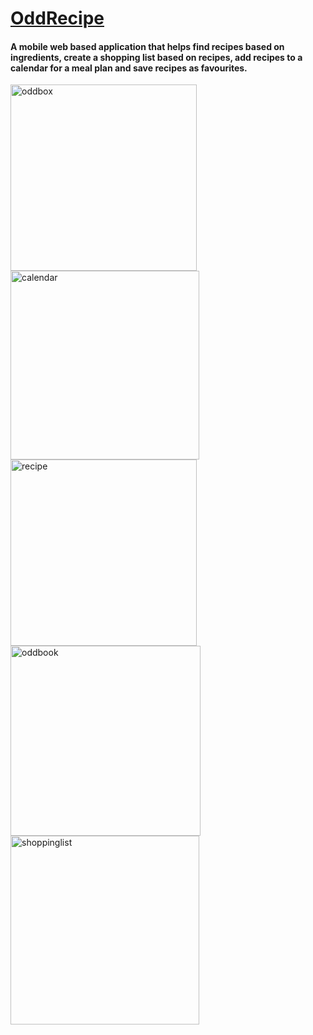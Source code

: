 <a href="www.oddrecipe.me"><h1>OddRecipe</h1></a>

<h4>A mobile web based application that helps find recipes based on
ingredients, create a shopping list based on recipes, add recipes to a calendar for a meal
plan and save recipes as favourites.</h4>

<img width="298" alt="oddbox" src="https://user-images.githubusercontent.com/93189774/162626939-1d8abb91-07a6-4168-9df0-8f8396dcf831.png">
<img width="302" alt="calendar " src="https://user-images.githubusercontent.com/93189774/162626946-9d2a9f2b-0d1b-40fe-9e5f-a4b315e7ed96.png">
<img width="298" alt="recipe" src="https://user-images.githubusercontent.com/93189774/162626953-3bb282cd-9a41-4b01-8fa6-fab8780703f2.png">
<img width="304" alt="oddbook " src="https://user-images.githubusercontent.com/93189774/162626955-8be4795e-f6b3-4f03-85b7-add13c451902.png">
<img width="302" alt="shoppinglist" src="https://user-images.githubusercontent.com/93189774/162626969-d7705636-9f5b-4ead-92cc-1a81e7e73fe1.png">

